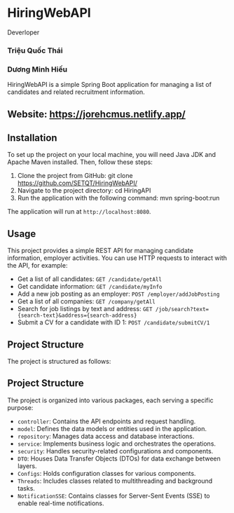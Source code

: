 # HiringWebAPI


Deverloper
### Triệu Quốc Thái
### Dương Minh Hiếu




HiringWebAPI is a simple Spring Boot application for managing a list of candidates and related recruitment information. 

## Website: https://jorehcmus.netlify.app/
## Installation

To set up the project on your local machine, you will need Java JDK and Apache Maven installed. Then, follow these steps:

1. Clone the project from GitHub: git clone https://github.com/SETQT/HiringWebAPI/
2. Navigate to the project directory: cd HiringAPI
3. Run the application with the following command: mvn spring-boot:run

The application will run at `http://localhost:8080`.

## Usage

This project provides a simple REST API for managing candidate information, employer activities. You can use HTTP requests to interact with the API, for example:

- Get a list of all candidates: `GET /candidate/getAll`
- Get candidate information: `GET /candidate/myInfo`
- Add a new job posting as an employer: `POST /employer/addJobPosting`
- Get a list of all companies: `GET /company/getAll`
- Search for job listings by text and address: `GET /job/search?text={search-text}&address={search-address}`
- Submit a CV for a candidate with ID 1: `POST /candidate/submitCV/1`
## Project Structure

The project is structured as follows:

## Project Structure

The project is organized into various packages, each serving a specific purpose:

- `controller`: Contains the API endpoints and request handling.
- `model`: Defines the data models or entities used in the application.
- `repository`: Manages data access and database interactions.
- `service`: Implements business logic and orchestrates the operations.
- `security`: Handles security-related configurations and components.
- `DTO`: Houses Data Transfer Objects (DTOs) for data exchange between layers.
- `Configs`: Holds configuration classes for various components.
- `Threads`: Includes classes related to multithreading and background tasks.
- `NotificationSSE`: Contains classes for Server-Sent Events (SSE) to enable real-time notifications.








